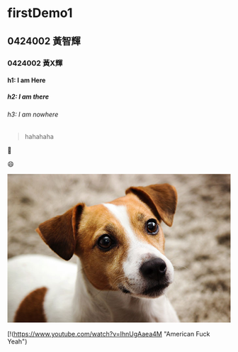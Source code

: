 # firstDemo1
## 0424002 黃智輝
### 0424002 黃X輝
#### h1: I am Here
##### h2: I am there
###### h3: I am nowhere
>  hahahaha



:date:

:smile:

![](dog.jpg)

[!(https://www.youtube.com/watch?v=IhnUgAaea4M "American Fuck Yeah")